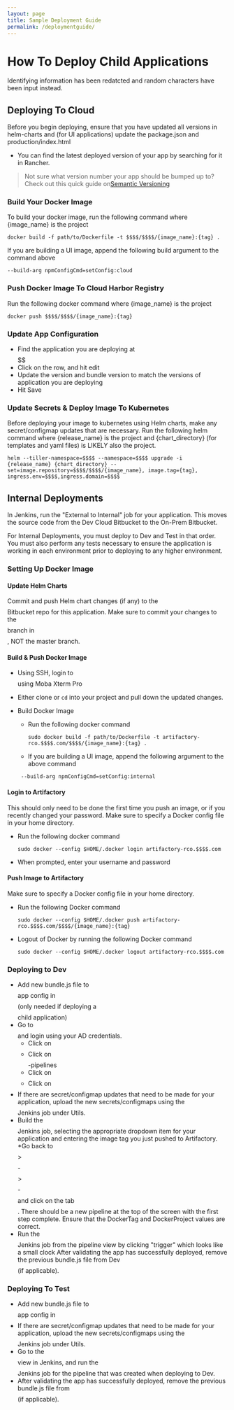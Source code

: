 ```yaml
---
layout: page
title: Sample Deployment Guide
permalink: /deploymentguide/
---
```

# How To Deploy Child Applications 
Identifying information has been redatcted and random characters have been input instead. 
## Deploying To Cloud 
Before you begin deploying, ensure that you have updated all versions in helm-charts and (for UI applications) update the package.json and production/index.html
* You can find the latest deployed version of your app by searching for it in Rancher. 

> Not sure what version number your app should be bumped up to? Check out this quick guide on[Semantic Versioning](https://semver.org/)

### Build Your Docker Image
To build your docker image, run the following command where {image_name} is the project

` docker build -f path/to/Dockerfile -t $$$$/$$$$/{image_name}:{tag} . `

If you are building a UI image, append the following build argument to the command above

` --build-arg npmConfigCmd=setConfig:cloud `
### Push Docker Image To Cloud Harbor Registry
Run the following docker command where {image_name} is the project

` docker push $$$$/$$$$/{image_name}:{tag} `

### Update App Configuration
* Find the application you are deploying at $$$$$$ 
* Click on the row, and hit edit
* Update the version and bundle version to match the versions of application you are deploying
* Hit Save

### Update Secrets & Deploy Image To Kubernetes
Before deploying your image to kubernetes using Helm charts, make any secret/configmap updates that are necessary. 
Run the following helm command where {release_name} is the project and {chart_directory} (for templates and yaml files) is LIKELY also the project.


`helm --tiller-namespace=$$$$ --namespace=$$$$ upgrade -i {release_name} {chart_directory} --set=image.repository=$$$$/$$$$/{image_name}, image.tag={tag}, ingress.env=$$$$,ingress.domain=$$$$ `

## Internal Deployments
In Jenkins, run the "External to Internal" job for your application. This moves the source code from the Dev Cloud Bitbucket to the On-Prem Bitbucket. 

For Internal Deployments, you must deploy to Dev and Test in that order. You must also perform any tests necessary to ensure the application is working in each environment prior to deploying to any higher environment. 

### Setting Up Docker Image

#### Update Helm Charts
Commit and push Helm chart changes (if any) to the $$$$ Bitbucket repo for this application.
Make sure to commit your changes to the $$$$ branch in $$$$, NOT the master branch.

#### Build & Push Docker Image 
* Using SSH, login to $$$$ using Moba Xterm Pro
* Either clone or `cd` into your project and pull down the updated changes. 
* Build Docker Image 
    * Run the following docker command 

        `sudo docker build -f path/to/Dockerfile -t artifactory-rco.$$$$.com/$$$$/{image_name}:{tag} .`
    * If you are building a UI image, append the following argument to the above command

    ` --build-arg npmConfigCmd=setConfig:internal` 

#### Login to Artifactory
This should only need to be done the first time you push an image, or if you recently changed your password. Make sure to specify a Docker config file in your home directory. 

* Run the following docker command

    `sudo docker --config $HOME/.docker login artifactory-rco.$$$$.com`
* When prompted, enter your username and password 

#### Push Image to Artifactory
Make sure to specify a Docker config file in your home directory. 

* Run the following Docker command 

    `sudo docker --config $HOME/.docker push artifactory-rco.$$$$.com/$$$$/{image_name}:{tag}`

* Logout of Docker by running the following Docker command 

    `sudo docker --config $HOME/.docker logout artifactory-rco.$$$$.com`

### Deploying to Dev
* Add new bundle.js file to $$$$ app config in $$$$ (only needed if deploying a $$$$ child application)
* Go to $$$$ and login using your AD credentials.
   * Click on $$$$
   * Click on $$$$-pipelines
   * Click on $$$$
   * Click on $$$$ 
* If there are secret/configmap updates that need to be made for your application, upload the new secrets/configmaps using the $$$$ Jenkins job under Utils.
* Build the $$$$ Jenkins job, selecting the appropriate dropdown item for your application and entering the image tag you just pushed to Artifactory.
*Go back to $$$$ > $$$$-$$$$ > $$$$-$$$$ and click on the tab $$$$.
There should be a new pipeline at the top of the screen with the first step complete. Ensure that the DockerTag and DockerProject values are correct.
* Run the $$$$ Jenkins job from the pipeline view by clicking "trigger" which looks like a small clock
After validating the app has successfully deployed, remove the previous bundle.js file from Dev $$$$ (if applicable).

### Deploying To Test
* Add new bundle.js file to $$$$ app config in $$$$ 
* If there are secret/configmap updates that need to be made for your application, upload the new secrets/configmaps using the $$$$ Jenkins job under Utils.
* Go to the $$$$ view in Jenkins, and run the $$$$ Jenkins job for the pipeline that was created when deploying to Dev.
* After validating the app has successfully deployed, remove the previous bundle.js file from $$$$ (if applicable).





